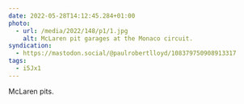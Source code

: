 ```yaml
---
date: 2022-05-28T14:12:45.284+01:00
photo:
  - url: /media/2022/148/p1/1.jpg
    alt: McLaren pit garages at the Monaco circuit.
syndication:
  - https://mastodon.social/@paulrobertlloyd/108379750908913317
tags:
  - i5Jx1
---
```


McLaren pits.

